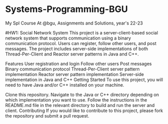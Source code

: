 # Systems-Programming-BGU
My Spl Course At @bgu, Assignments and Solutions, year's 22-23

#HW1: 
Social Network System
This project is a server-client-based social network system that supports communication using a binary communication protocol. Users can register, follow other users, and post messages. The project includes server-side implementations of both Thread-Per-Client and Reactor server patterns in Java and C++.

Features
User registration and login
Follow other users
Post messages
Binary communication protocol
Thread-Per-Client server pattern implementation
Reactor server pattern implementation
Server-side implementation in Java and C++
Getting Started
To use this project, you will need to have Java and/or C++ installed on your machine.

Clone this repository.
Navigate to the Java or C++ directory depending on which implementation you want to use.
Follow the instructions in the README.md file in the relevant directory to build and run the server and client.
Contributing
If you would like to contribute to this project, please fork the repository and submit a pull request.
